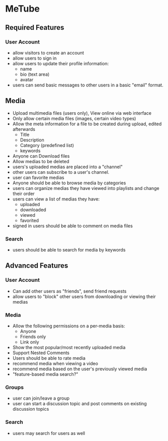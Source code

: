 # MeTube

## Required Features

### User Account

* allow visitors to create an account
* allow users to sign in
* allow users to update their profile information:
  * name
  * bio (text area)
  * avatar
* users can send basic messages to other users in a basic "email" format.

## Media
* Upload multimedia files (users only), View online via web interface
* Only allow certain media files (images, certain video types)
* Allow the meta information for a file to be created during upload, edited afterwards
  * Title
  * Description
  * Category (predefined list)
  * keywords
* Anyone can Download files
* Allow medias to be deleted
* users's uploaded medias are placed into a "channel"
* other users can subscribe to a user's channel.
* user can favorite medias
* Anyone should be able to browse media by categories
* users can organize medias they have viewed into playlists and change their order
* users can view a list of medias they have:
  * uploaded
  * downloaded
  * viewed
  * favorited
* signed in users should be able to comment on media files

### Search

* users should be able to search for media by keywords

## Advanced Features

### User Account
* Can add other users as "friends", send friend requests
* allow users to "block" other users from downloading or viewing their medias

### Media

* Allow the following permissions on a per-media basis:
  * Anyone
  * Friends only
  * Link only
* Show the most popular/most recently uploaded media
* Support Nested Comments
* Users should be able to rate media
* recommend media when viewing a video
* recommend media based on the user's previously viewed media
* "feature-based media search?"

### Groups

* user can join/leave a group
* user can start a discussion topic and post comments on existing discussion topics

### Search

* users may search for users as well